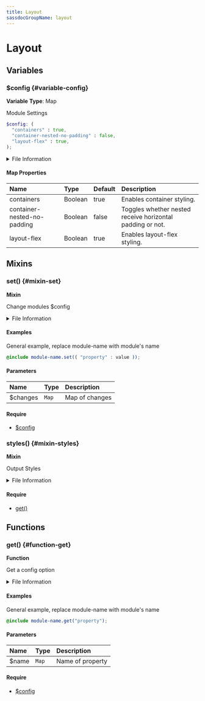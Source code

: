 ```yaml
---
title: Layout
sassdocGroupName: layout
---
```



# Layout





## Variables




<div class="sassdoc-item-header">

###  $config {#variable-config}

  <div class="sassdoc-item-header__labels">
    <span class="tag tag--primary"><strong>Variable</strong></span> <span class="tag"><strong>Type</strong>: Map</span>
  </div>

</div>

  

Module Settings
    
    

``` scss
$config: (
  "containers" : true,
  "container-nested-no-padding" : false,
  "layout-flex" : true,
);
```
  


<details>
  <summary>File Information</summary>
  
- **File:** _layout.scss
- **Group:** layout
- **Type:** variable
- **Lines (comments):** 10-14
- **Lines (code):** 16-20

</details>

    

#### Map Properties


|Name|Type|Default|Description|
|:--|:--|:--|:--|
|containers|Boolean|true|Enables container styling.|
|container-nested-no-padding|Boolean|false|Toggles whether nested receive horizontal padding or not.|
|layout-flex|Boolean|true|Enables layout-flex styling.|

    
  

## Mixins




<div class="sassdoc-item-header">

###  set() {#mixin-set}

  <div class="sassdoc-item-header__labels">
    <span class="tag tag--primary"><strong>Mixin</strong></span>
  </div>

</div>

  

Change modules $config
    
    


<details>
  <summary>File Information</summary>
  
- **File:** _layout.scss
- **Group:** layout
- **Type:** mixin
- **Lines (comments):** 22-25
- **Lines (code):** 26-28

</details>

    

#### Examples

General example, replace module-name with module's name      


``` scss
@include module-name.set(( "property" : value ));
```
  

      

#### Parameters


|Name|Type|Description|
|:--|:--|:--|
|$changes|`Map`|Map of changes|

    

#### Require

- [$config](/sass/base/elements/#variable-config)
  


<div class="sassdoc-item-header">

###  styles() {#mixin-styles}

  <div class="sassdoc-item-header__labels">
    <span class="tag tag--primary"><strong>Mixin</strong></span>
  </div>

</div>

  

Output Styles 
    
    


<details>
  <summary>File Information</summary>
  
- **File:** _layout.scss
- **Group:** layout
- **Type:** mixin
- **Lines (comments):** 39-39
- **Lines (code):** 41-102

</details>

    

#### Require

- [get()](/sass/base/elements/#function-get)
  
  

## Functions




<div class="sassdoc-item-header">

###  get() {#function-get}

  <div class="sassdoc-item-header__labels">
    <span class="tag tag--primary"><strong>Function</strong></span>
  </div>

</div>

  

Get a config option
    
    


<details>
  <summary>File Information</summary>
  
- **File:** _layout.scss
- **Group:** layout
- **Type:** function
- **Lines (comments):** 30-33
- **Lines (code):** 35-37

</details>

    

#### Examples

General example, replace module-name with module's name      


``` scss
@include module-name.get("property");
```
  

      

#### Parameters


|Name|Type|Description|
|:--|:--|:--|
|$name|`Map`|Name of property|

    

#### Require

- [$config](/sass/base/elements/#variable-config)
  
  
  